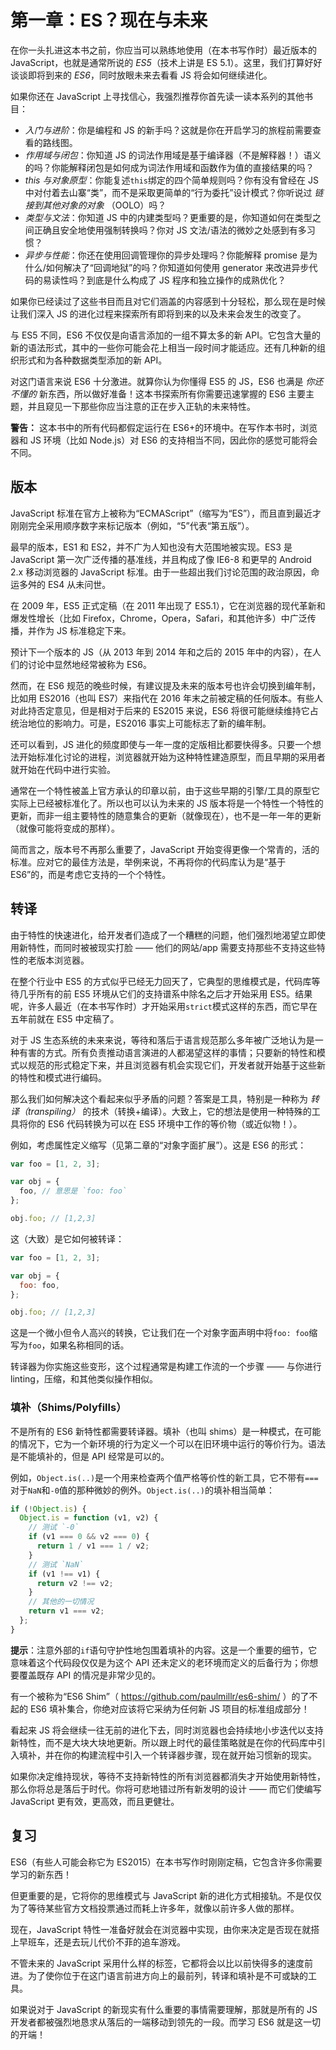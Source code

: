 # 第一章：ES？现在与未来

在你一头扎进这本书之前，你应当可以熟练地使用（在本书写作时）最近版本的 JavaScript，也就是通常所说的 _ES5_（技术上讲是 ES 5.1）。这里，我们打算好好谈谈即将到来的 _ES6_，同时放眼未来去看看 JS 将会如何继续进化。

如果你还在 JavaScript 上寻找信心，我强烈推荐你首先读一读本系列的其他书目：

- _入门与进阶_：你是编程和 JS 的新手吗？这就是你在开启学习的旅程前需要查看的路线图。
- _作用域与闭包_：你知道 JS 的词法作用域是基于编译器（不是解释器！）语义的吗？你能解释闭包是如何成为词法作用域和函数作为值的直接结果的吗？
- _this 与对象原型_：你能复述`this`绑定的四个简单规则吗？你有没有曾经在 JS 中对付着去山寨“类”，而不是采取更简单的“行为委托”设计模式？你听说过 _链接到其他对象的对象_ （OOLO）吗？
- _类型与文法_：你知道 JS 中的内建类型吗？更重要的是，你知道如何在类型之间正确且安全地使用强制转换吗？你对 JS 文法/语法的微妙之处感到有多习惯？
- _异步与性能_：你还在使用回调管理你的异步处理吗？你能解释 promise 是为什么/如何解决了“回调地狱”的吗？你知道如何使用 generator 来改进异步代码的易读性吗？到底是什么构成了 JS 程序和独立操作的成熟优化？

如果你已经读过了这些书目而且对它们涵盖的内容感到十分轻松，那么现在是时候让我们深入 JS 的进化过程来探索所有即将到来的以及未来会发生的改变了。

与 ES5 不同，ES6 不仅仅是向语言添加的一组不算太多的新 API。它包含大量的新的语法形式，其中的一些你可能会花上相当一段时间才能适应。还有几种新的组织形式和为各种数据类型添加的新 API。

对这门语言来说 ES6 十分激进。就算你认为你懂得 ES5 的 JS，ES6 也满是 _你还不懂的_ 新东西，所以做好准备！这本书探索所有你需要迅速掌握的 ES6 主要主题，并且窥见一下那些你应当注意的正在步入正轨的未来特性。

**警告：** 这本书中的所有代码都假定运行在 ES6+的环境中。在写作本书时，浏览器和 JS 环境（比如 Node.js）对 ES6 的支持相当不同，因此你的感觉可能将会不同。

## 版本

JavaScript 标准在官方上被称为“ECMAScript”（缩写为“ES”），而且直到最近才刚刚完全采用顺序数字来标记版本（例如，“5”代表“第五版”）。

最早的版本，ES1 和 ES2，并不广为人知也没有大范围地被实现。ES3 是 JavaScript 第一次广泛传播的基准线，并且构成了像 IE6-8 和更早的 Android 2.x 移动浏览器的 JavaScript 标准。由于一些超出我们讨论范围的政治原因，命运多舛的 ES4 从未问世。

在 2009 年，ES5 正式定稿（在 2011 年出现了 ES5.1），它在浏览器的现代革新和爆发性增长（比如 Firefox，Chrome，Opera，Safari，和其他许多）中广泛传播，并作为 JS 标准稳定下来。

预计下一个版本的 JS（从 2013 年到 2014 年和之后的 2015 年中的内容），在人们的讨论中显然地经常被称为 ES6。

然而，在 ES6 规范的晚些时候，有建议提及未来的版本号也许会切换到编年制，比如用 ES2016（也叫 ES7）来指代在 2016 年末之前被定稿的任何版本。有些人对此持否定意见，但是相对于后来的 ES2015 来说，ES6 将很可能继续维持它占统治地位的影响力。可是，ES2016 事实上可能标志了新的编年制。

还可以看到，JS 进化的频度即使与一年一度的定版相比都要快得多。只要一个想法开始标准化讨论的进程，浏览器就开始为这种特性建造原型，而且早期的采用者就开始在代码中进行实验。

通常在一个特性被盖上官方承认的印章以前，由于这些早期的引擎/工具的原型它实际上已经被标准化了。所以也可以认为未来的 JS 版本将是一个特性一个特性的更新，而非一组主要特性的随意集合的更新（就像现在），也不是一年一年的更新（就像可能将变成的那样）。

简而言之，版本号不再那么重要了，JavaScript 开始变得更像一个常青的，活的标准。应对它的最佳方法是，举例来说，不再将你的代码库认为是“基于 ES6”的，而是考虑它支持的一个个特性。

## 转译

由于特性的快速进化，给开发者们造成了一个糟糕的问题，他们强烈地渴望立即使用新特性，而同时被被现实打脸 —— 他们的网站/app 需要支持那些不支持这些特性的老版本浏览器。

在整个行业中 ES5 的方式似乎已经无力回天了，它典型的思维模式是，代码库等待几乎所有的前 ES5 环境从它们的支持谱系中除名之后才开始采用 ES5。结果呢，许多人最近（在本书写作时）才开始采用`strict`模式这样的东西，而它早在五年前就在 ES5 中定稿了。

对于 JS 生态系统的未来来说，等待和落后于语言规范那么多年被广泛地认为是一种有害的方式。所有负责推动语言演进的人都渴望这样的事情；只要新的特性和模式以规范的形式稳定下来，并且浏览器有机会实现它们，开发者就开始基于这些新的特性和模式进行编码。

那么我们如何解决这个看起来似乎矛盾的问题？答案是工具，特别是一种称为 _转译（transpiling）_ 的技术（转换+编译）。大致上，它的想法是使用一种特殊的工具将你的 ES6 代码转换为可以在 ES5 环境中工作的等价物（或近似物！）。

例如，考虑属性定义缩写（见第二章的“对象字面扩展”）。这是 ES6 的形式：

```js
var foo = [1, 2, 3];

var obj = {
  foo, // 意思是 `foo: foo`
};

obj.foo; // [1,2,3]
```

这（大致）是它如何被转译：

```js
var foo = [1, 2, 3];

var obj = {
  foo: foo,
};

obj.foo; // [1,2,3]
```

这是一个微小但令人高兴的转换，它让我们在一个对象字面声明中将`foo: foo`缩写为`foo`，如果名称相同的话。

转译器为你实施这些变形，这个过程通常是构建工作流的一个步骤 —— 与你进行 linting，压缩，和其他类似操作相似。

### 填补（Shims/Polyfills）

不是所有的 ES6 新特性都需要转译器。填补（也叫 shims）是一种模式，在可能的情况下，它为一个新环境的行为定义一个可以在旧环境中运行的等价行为。语法是不能填补的，但是 API 经常是可以的。

例如，`Object.is(..)`是一个用来检查两个值严格等价性的新工具，它不带有`===`对于`NaN`和`-0`值的那种微妙的例外。`Object.is(..)`的填补相当简单：

```js
if (!Object.is) {
  Object.is = function (v1, v2) {
    // 测试 `-0`
    if (v1 === 0 && v2 === 0) {
      return 1 / v1 === 1 / v2;
    }
    // 测试 `NaN`
    if (v1 !== v1) {
      return v2 !== v2;
    }
    // 其他的一切情况
    return v1 === v2;
  };
}
```

**提示**：注意外部的`if`语句守护性地包围着填补的内容。这是一个重要的细节，它意味着这个代码段仅仅是为这个 API 还未定义的老环境而定义的后备行为；你想要覆盖既存 API 的情况是非常少见的。

有一个被称为“ES6 Shim”（ https://github.com/paulmillr/es6-shim/ ）的了不起的 ES6 填补集合，你绝对应该将它采纳为任何新 JS 项目的标准组成部分！

看起来 JS 将会继续一往无前的进化下去，同时浏览器也会持续地小步迭代以支持新特性，而不是大块大块地更新。所以跟上时代的最佳策略就是在你的代码库中引入填补，并在你的构建流程中引入一个转译器步骤，现在就开始习惯新的现实。

如果你决定维持现状，等待不支持新特性的所有浏览器都消失才开始使用新特性，那么你将总是落后于时代。你将可悲地错过所有新发明的设计 —— 而它们使编写 JavaScript 更有效，更高效，而且更健壮。

## 复习

ES6（有些人可能会称它为 ES2015）在本书写作时刚刚定稿，它包含许多你需要学习的新东西！

但更重要的是，它将你的思维模式与 JavaScript 新的进化方式相接轨。不是仅仅为了等待某些官方文档投票通过而耗上许多年，就像以前许多人做的那样。

现在，JavaScript 特性一准备好就会在浏览器中实现，由你来决定是否现在就搭上早班车，还是去玩儿代价不菲的追车游戏。

不管未来的 JavaScript 采用什么样的标签，它都将会以比以前快得多的速度前进。为了使你位于在这门语言前进方向上的最前列，转译和填补是不可或缺的工具。

如果说对于 JavaScript 的新现实有什么重要的事情需要理解，那就是所有的 JS 开发者都被强烈地恳求从落后的一端移动到领先的一段。而学习 ES6 就是这一切的开端！
